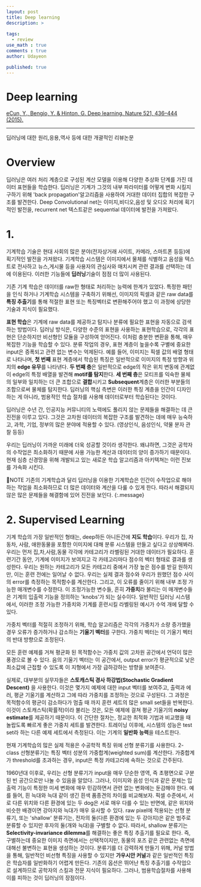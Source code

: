 ```yaml
---
layout: post
title: Deep learning
description: >
  
tags:
  - review
use_math : true
comments : true
author: Udayeon

published: true
---
```


# Deep learning
[eCun, Y., Bengio, Y. & Hinton, G. Deep learning. Nature 521, 436–444 (2015).](htps://doi.org/10.1038/nature14539)
* * *
딥러닝에 대한 원리,응용,역사 등에 대한 개괄적인 리뷰논문

# Overview
딥러닝은 여러 처리 계층으로 구성된 계산 모델을 이용해 다양한 추상화 단계를 가진 데이터 표현들을 학습한다. 딥러닝은 기계가 그것의 내부 
파라미터를 어떻게 변화 시킬지 구하기 위해 'back propagation'알고리즘을 사용하여 거대한 데이터 집합의 복잡한 구조를 발견한다. 
Deep Convolutional net는 이미지,비디오,음성 및 오디오 처리에 획기적인 발전을, recurrent net 텍스트같은 sequential 데이터에 발전을 가져왔다.

# 1.
기계학습 기술은 현대 사회의 많은 분야(전자상거래 사이트, 카메라, 스마트폰 등등)에 획기적인 발전을 가져왔다. 기계학습 시스템은 이미지에서
물체를 식별하고 음성을 텍스트로 전사하고 뉴스,게시물 등을 사용자의 관심사와 매치시켜 관련 결과를 선택하는 데에 이용된다. 이러한 기능들에
**딥러닝**기술이 점점 더 많이 사용된다.   
   
기존 기계 학습은 데이터를 raw한 형태로 처리하는 능력에 한계가 있었다. 특정한 패턴을 인식 하거나 기계학습 시스템을 구축하기 위해선,
이미지의 픽셀과 같은 raw data를 **특징 추출기**를 통해 적절한 표현 또는 특징벡터로 변환해주어야 했고 이 과정에 상당한 기술과 지식이 필요했다.   
   
**표현 학습**은 기계에 raw data를 제공하고 탐지나 분류에 필요한 표현을 자동으로 검색하는 방법이다. 딥러닝 방식은, 다양한 수준의 표현을
사용하는 표현학습으로, 각각의 표현은 단순하지만 비선형인 모듈을 구성하여 얻어진다. 이처럼 충분한 변환을 통해, 매우 복잡한 기능을 학습할 수
있다. 분류 작업의 경우, 표현 계층이 높을수록 구별에 중요한 input은 증폭되고 관련 없는 변수는 억제된다. 예를 들어, 이미지는 픽셀 값의
배열 형태로 나타나며, **첫 번째** 표현 계층에서 학습된 특징은 일반적으로 이미지의 특정 방향과 위치의 **edge 유무**를 나타낸다. 
**두 번째 층**은 일반적으로 edge의 작은 위치 변동에 관계없이 edge의 특정 배열을 발견해 **motif를 탐지**한다. **세 번째 층**은 
모티프를 익숙한 물체의 일부와 일치하는 더 큰 조합으로 **결합**시키고 **Subsequent**계층은 이러한 부분들의 조합으로써 물체를
탐지한다. 딥러닝의 핵심 측변은 이러한 특징 계층을 인간이 디자인 하는 게 아니라, 범용적인 학습 절차를 사용해 데이터로부터 학습된다는 것이다.   
   
딥러닝은 수년 간, 인공지능 커뮤니티의 노력에도 풀리지 않는 문제들을 해결하는 데 큰 진전을 이루고 있다. 그것은 고차원 데이터의 복잡한
구조를 발견하는 데에 매우 능숙하고, 과학, 기업, 정부의 많은 분야에 적용할 수 있다. (영상인식, 음성인식, 약물 분자 관찰 등등)   
   
우리는 딥러닝이 가까운 미래에 더욱 성공할 것이라 생각한다. 왜냐하면, 그것은 공학자의 수작업은 최소화하기 때문에 사용 가능한 계산과 데이터의
양이 증가하기 때문이다. 현재 심층 신경망을 위해 개발되고 있는 새로운 학습 알고리즘과 아키텍쳐는 이런 진보를 가속화 시킨다.

📝NOTE
기존의 기계학습과 달리 딥러닝을 이용한 기계학습은 인간이 수작업으로 해야하는 작업을 최소화하므로 더 많은 데이터와 계산을 다룰 수 있게
한다. 따라서 해결되지 않은 많은 문제들을 해결함에 있어 진전을 보인다.
{:.message}


# 2. Supervised Learning
기계 학습의 가장 일반적인 형태는, deep하든 아니든간에 **지도 학습**이다. 우리가 집, 자동차, 사람, 애완동물을 포함한 이미지에 대해 
분류 시스템을 만들고 싶다고 상상해봐라. 우리는 먼저 집,차,사람,동물 각각에 카테고리가 라벨링된 거대한 데이터가 필요하다. 훈련기간 동안,
기계에 이미지가 보여지고 각 카테고리마다 점수의 벡터 형태로 결과를 생성한다. 우리는 원하는 카테고리가 모든 카테고리 중에서 가장 높은 점수를
받길 원하지만, 이는 훈련 전에는 일어날 수 없다. 우리는 실제 결과 점수와 우리가 원했던 점수 사이의 error를 측정하는 목적함수를 계산한다.
그리고, 이 오류를 줄이기 위해 내부 조정 가능한 매개변수를 수정한다. 이 조정가능한 변수들, 흔히 **가중치**라 불리는 이 매개변수들은
기계의 입출력 기능을 정의하는 'knobs'가 되는 실수이다. 일반적인 딥러닝 시스템에서, 이러한 조정 가능한 가중치와 기계를 훈련시킬 라벨링된 예시가 수억 개에 달할 수 있다.   
   
가중치 벡터를 적절히 조정하기 위해, 학습 알고리즘은 각각의 가중치가 소량 증가했을 경우 오류가 증가하거나 감소하는 **기울기 벡터**를 구한다.
가중치 벡터는 이 기울기 벡터의 반대 방향으로 조정된다.   
   
모든 훈련 예제를 거쳐 평균화 된 목적함수는 가중치 값의 고차원 공간에서 언덕이 많은 풍경으로 볼 수 있다. 음의 기울기 벡터는 이 공간에서, 
output error가 평균적으로 낮은 최소값에 근접할 수 있도록 이 지형에서 가장 급하강하는 방향을 보여준다.   
   
실제로, 대부분의 실무자들은 **스토캐스틱 경사 하강법(Stochastic Gradient Descent)** 을 사용한다. 이것은 몇가지 예제에 대한 input 벡터를
보여주고, 출력과 에러, 평균 기울기를 계산하고 그에 따라 가중치를 조정하는 것으로 구성된다. 그 과정은 목적함수의 평균이 감소하다가 멈출 때
까지 훈련 세트의 많은 small set들을 반복한다. 이것이 스토캐스틱(확률적)이라 불리는 것은, 모든 예제에 걸쳐 평균 기울기의 
**noisy estimate**를 제공하기 때문이다. 이 간단한 절차는, 정교한 최적화 기법과 비교했을 때 놀랍도록 빠르게 좋은 가중치 세트를 발견한다.
트레이닝 이후에, 시스템의 성능은 test set라 하는 다른 예제 세트에서 측정된다. 이는 기계의 **일반화 능력**을  테스트한다.   
   
현재 기계학습의 많은 실제 적용은 수공학적 특징 위에 선형 분류기를 사용한다. 2-class 선형분류기는 특징 벡터 성분의 가중합계(weighted sum)를
계산한다. 가중합계가 threshold를 초과하는 경우, input은 특정 카테고리에 속하는 것으로 간주된다.   
   
1960년대 이후로, 우리는 선형 분류기가 input을 매우 단순한 영역, 즉 초평면으로 구분된 빈 공간으로만 나눌 수 있음을 알았다. 
그러나, 이미지와 음성 인식과 같은 문제는 입출력 기능이 특정한 미세 변화에 매우 민감하면서 관련 없는 변화에는 둔감해야 한다. 
예를 들어, 흰 늑대와 늑대 같이 생긴 흰색 품종견의 차이를 비교해보자. 픽셀 수준에서, 서로 다른 위치와 다른 환경에 있는 두 dog은 서로 매우 
다를 수 있는 반면에, 같은 위치와 비슷한 배경이면 강아지와 늑대가 매우 유사할 수 있다. raw pixel에 적용되는 선형 분류기, 또는 'shallow'
분류기는, 전자의 둘(다른 환경에 있는 두 강아지)은 같은 범주로 분류할 수 있지만 후자의 둘(개와 늑대)을 구별할 수 없다. 
따라서, shallow 분류기는 **Selectivity-invariance dilemma**를 해결하는 좋은 특징 추출기를 필요로 한다. 즉, 구별하는데 중요한 이미지
측면에서는 선택적이지만, 동물의 포즈 같은 관련없는 측면에 대해선 불변하는 표현을 생성하는 것이다. 분류기를 더 강력하게 만들기 위해, 
커널 방법을 통해, 일반적인 비선형 특징을 사용할 수 있지만 **가우시안 커널**과 같은 일반적인 특징은 학습자를 일반화하기 어렵게 만든다. 
기존의 옵션은 뛰어난 특징 추출기를 수작업으로 설계하므로 공학자의 스킬과 전문 지식이 필요하다. 그러나, 범용학습절차를 사용해 이를 피하는 것이
딥러닝의 장점이다.




